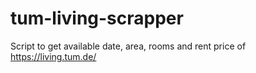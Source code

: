 # tum-living-scrapper

Script to get available date, area, rooms and rent price of https://living.tum.de/
